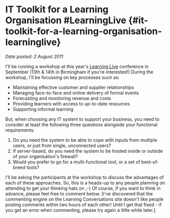 # IT Toolkit for a Learning Organisation #LearningLive {#it-toolkit-for-a-learning-organisation-learninglive}

_Date posted: 2 August 2011_

I'll be running a workshop at this year's [Learning Live](http://conference.screencastacademy.com/) conference in September (13th & 14th in Birmingham if you're interested!) During the workshop, I'll be focussing on key processes such as:

*   Maintaining effective customer and supplier relationships
*   Managing face-to-face and online delivery of formal events
*   Forecasting and monitoring revenue and costs
*   Providing learners with access to up-to-date resources
*   Supporting informal learning

But, when choosing any IT system to support your business, you need to consider at least the following three questions alongside your functional requirements:

1.  Do you need the system to be able to cope with inputs from multiple users, or just from single, unconnected users?
2.  If server-based, do you need the system to be hosted inside or outside of your organisation's firewall?
3.  Would you prefer to go for a multi-functional tool, or a set of best-of-breed tools?

I'll be asking the participants at the workshop to discuss the advantages of each of these approaches. So, this is a heads-up to any people planning on attending to get your thinking hats on ;-) Of course, if you want to think in advance, please feel free to comment below. [I've discovered that the commenting engine on the Learning Conversations site doesn't like people posting comments within two hours of each other! Until I get that fixed - if you get an error when commenting, please try again a little while later.]